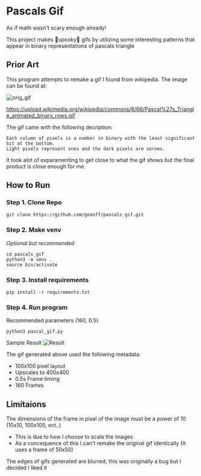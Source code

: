 # Pascals Gif
As if math wasn't scary enough already!

This project makes 👻spooky👻 gifs by utilizing some interesting patterns that appear in binary representations of pascals triangle

## Prior Art
This program attempts to remake a gif I found from wikipedia.
The image can be found at:

![orig_gif](https://upload.wikimedia.org/wikipedia/commons/6/66/Pascal%27s_Triangle_animated_binary_rows.gif)

https://upload.wikimedia.org/wikipedia/commons/6/66/Pascal%27s_Triangle_animated_binary_rows.gif

The gif came with the following decription:

```Each frame represents a row in Pascal's triangle.
Each column of pixels is a number in binary with the least significant bit at the bottom.
Light pixels represent ones and the dark pixels are zeroes.
```

It took alot of exparamenting to get close to what the gif shows but the final product is close enough for me.

## How to Run

### Step 1. Clone Repo
```
git clone https://github.com/geooff/pascals_gif.git
```

### Step 2. Make venv
_Optional but recommended_
``` 
cd pascals_gif
python3 -m venv .
source bin/activate
```

### Step 3. Install requirements
```
pip install -r requirements.txt
```

### Step 4. Run program
Recommended parameters (160, 0.5)
```
python3 pascal_gif.py
```

Sample Result
![Result](README_resources/pascals_triangle_160.gif)

The gif generated above used the following metadata:
* 100x100 pixel layout
* Upscales to 400x400
* 0.5s Frame timing
* 160 Frames


## Limitaions 
The dimensions of the frame in pixel of the image must be a power of 10 (10x10, 100x100, ect..)
* This is due to how I choose to scale the images
* As a concequence of this I can't remake the original gif identically (It uses a frame of 50x50)

The edges of gifs generated are blurred, this was originally a bug but I decided I liked it
